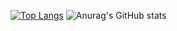 

<!--
**golovpeter/golovpeter** is a ✨ _special_ ✨ repository because its `README.md` (this file) appears on your GitHub profile.

Here are some ideas to get you started:

- 🔭 I’m currently working on ...
- 🌱 I’m currently learning ...
- 👯 I’m looking to collaborate on ...
- 🤔 I’m looking for help with ...
- 💬 Ask me about ...
- 📫 How to reach me: ...
- 😄 Pronouns: ...
- ⚡ Fun fact: ...
-->

[![Top Langs](https://github-readme-stats.vercel.app/api/top-langs/?username=golovpeter&theme=dark&layout=compact)](https://github.com/anuraghazra/github-readme-stats) ![Anurag's GitHub stats](https://github-readme-stats.vercel.app/api?username=golovpeter&theme=dark&hide=contribs,prs)

